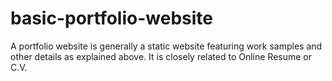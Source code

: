 # basic-portfolio-website
A portfolio website is generally a static website featuring work samples and other details as explained above. It is closely related to Online Resume or C.V.
